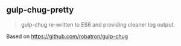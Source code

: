 gulp-chug-pretty
----------------

> gulp-chug re-written to ES6 and providing cleaner log output.

Based on https://github.com/robatron/gulp-chug
